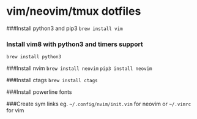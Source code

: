 # vim/neovim/tmux dotfiles

###Install python3 and pip3
`brew install vim`

### Install vim8 with python3 and timers support
`brew install python3`

###Install nvim 
`brew install neovim`
`pip3 install neovim`

###Install ctags 
`brew install ctags`

###Install powerline fonts
    
###Create sym links
eg. `~/.config/nvim/init.vim` for neovim or `~/.vimrc` for vim
